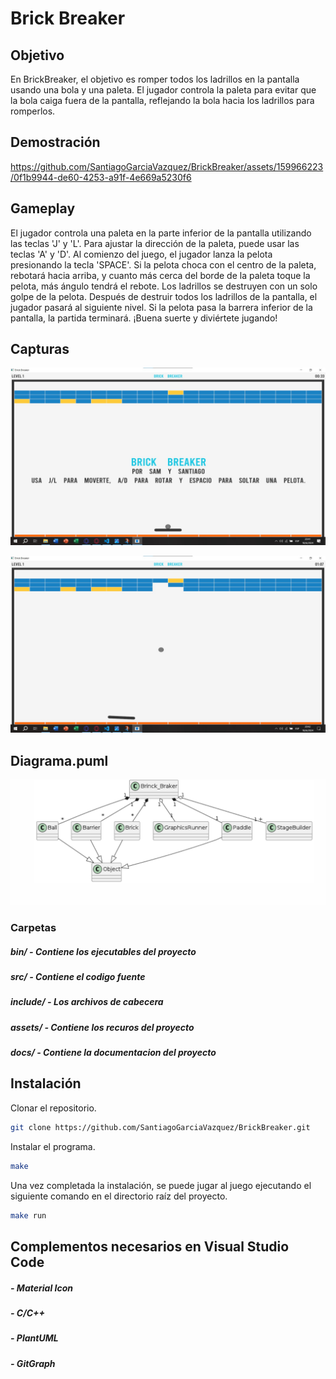 # Brick Breaker

## Objetivo

En BrickBreaker, el objetivo es romper todos los ladrillos en la pantalla usando una bola y una paleta. El jugador controla la paleta para evitar que la bola caiga fuera de la pantalla, reflejando la bola hacia los ladrillos para romperlos.



## Demostración
https://github.com/SantiagoGarciaVazquez/BrickBreaker/assets/159966223/0f1b9944-de60-4253-a91f-4e669a5230f6

## Gameplay

El jugador controla una paleta en la parte inferior de la pantalla utilizando las teclas 'J' y 'L'. Para ajustar la dirección de la paleta, puede usar las teclas 'A' y 'D'. Al comienzo del juego, el jugador lanza la pelota presionando la tecla 'SPACE'. Si la pelota choca con el centro de la paleta, rebotará hacia arriba, y cuanto más cerca del borde de la paleta toque la pelota, más ángulo tendrá el rebote. Los ladrillos se destruyen con un solo golpe de la pelota. Después de destruir todos los ladrillos de la pantalla, el jugador pasará al siguiente nivel. Si la pelota pasa la barrera inferior de la pantalla, la partida terminará. ¡Buena suerte y diviértete jugando!

## Capturas
<img src="assets/imagenes/cap 11.jpg" width=640></image>

<img src="assets/imagenes/cap 1.jpg" width=640></image>

## Diagrama.puml

<img src="assets/imagenes/cap 1.3.png" width=640></image>



### Carpetas

##### bin/ - Contiene los ejecutables del proyecto
##### src/ - Contiene el codigo fuente
##### include/ - Los archivos de cabecera 
##### assets/ - Contiene los recuros del proyecto
##### docs/ - Contiene la documentacion del proyecto

## Instalación
Clonar el repositorio.

```bash
git clone https://github.com/SantiagoGarciaVazquez/BrickBreaker.git
```

Instalar el programa.

```bash
make
```

Una vez completada la instalación, se puede jugar al juego ejecutando el siguiente comando en el directorio raíz del proyecto.

```bash
make run
```

## Complementos necesarios en Visual Studio Code

##### - Material Icon
##### - C/C++
##### - PlantUML
##### - GitGraph
